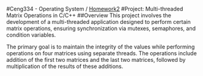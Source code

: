 
#Ceng334 - Operating System / [Homework2](./Ceng334___Homework2.pdf)
#Project: Multi-threaded Matrix Operations in C/C++ 
##Overview
This project involves the development of a multi-threaded application designed to perform certain matrix operations, ensuring synchronization via mutexes, semaphores, and condition variables.

The primary goal is to maintain the integrity of the values while performing operations on four matrices using separate threads. The operations include addition of the first two matrices and the last two matrices, followed by multiplication of the results of these additions.

